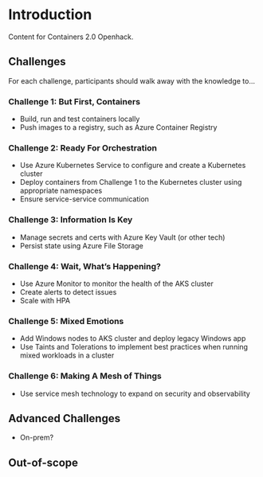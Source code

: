 # Introduction

Content for Containers 2.0 Openhack.

## Challenges

For each challenge, participants should walk away with the knowledge to...

### Challenge 1: But First, Containers

- Build, run and test containers locally
- Push images to a registry, such as Azure Container Registry

### Challenge 2: Ready For Orchestration

- Use Azure Kubernetes Service to configure and create a Kubernetes cluster
- Deploy containers from Challenge 1 to the Kubernetes cluster using appropriate namespaces
- Ensure service-service communication

### Challenge 3: Information Is Key

- Manage secrets and certs with Azure Key Vault (or other tech)
- Persist state using Azure File Storage

### Challenge 4: Wait, What’s Happening?

- Use Azure Monitor to monitor the health of the AKS cluster
- Create alerts to detect issues
- Scale with HPA

### Challenge 5: Mixed Emotions

- Add Windows nodes to AKS cluster and deploy legacy Windows app
- Use Taints and Tolerations to implement best practices when running mixed workloads in a cluster

### Challenge 6: Making A Mesh of Things

- Use service mesh technology to expand on security and observability

## Advanced Challenges

- On-prem?

## Out-of-scope
